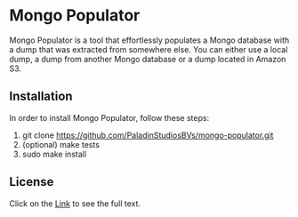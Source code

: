 # Mongo Populator
Mongo Populator is a tool that effortlessly populates a Mongo database with a dump that was extracted from somewhere else.
You can either use a local dump, a dump from another Mongo database or a dump located in Amazon S3.

## Installation
In order to install Mongo Populator, follow these steps:
 1. git clone https://github.com/PaladinStudiosBVs/mongo-populator.git
 2. (optional) make tests
 3. sudo make install
 
## License
Click on the [Link](https://github.com/PaladinStudiosBVs/mongo-populator/blob/master/COPYING) to see the full text.